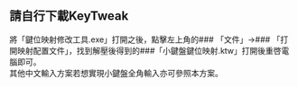 ## 請自行下載KeyTweak
將「鍵位映射修改工具.exe」打開之後，點擊左上角的### 「文件」→### 「打開映射配置文件」，找到解壓後得到的###「小鍵盤鍵位映射.ktw」打開後重啓電腦即可。  
其他中文輸入方案若想實現小鍵盤全角輸入亦可參照本方案。

